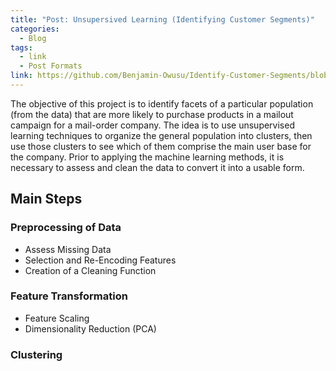```yaml
---
title: "Post: Unsupersived Learning (Identifying Customer Segments)"
categories:
  - Blog
tags:
  - link
  - Post Formats
link: https://github.com/Benjamin-Owusu/Identify-Customer-Segments/blob/main/Identify_Customer_Segments.ipynb
---
```


The objective of this project is to identify facets of a particular population (from the data) that are more likely to purchase products in a mailout campaign for a mail-order company. The idea is to use unsupervised learning techniques to organize the general population into clusters, then use those clusters to see which of them comprise the main user base for the company. Prior to applying the machine learning methods, it is necessary to assess and clean the data to convert it into a usable form.

## Main Steps

### Preprocessing of Data
  - Assess Missing Data
  - Selection and Re-Encoding Features
  - Creation of a Cleaning Function
### Feature Transformation
  - Feature Scaling
  - Dimensionality Reduction (PCA)    
### Clustering
